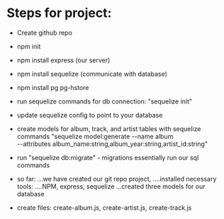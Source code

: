 # Steps for project:

- Create github repo
- npm init
- npm install express (our server)
- npm install sequelize (communicate with database)
- npm install pg pg-hstore

- run sequelize commands for db connection: "sequelize init"
- update sequelize config to point to your database
- create models for album, track, and artist tables with sequelize commands "sequelize model:generate --name album \
  --attributes album_name:string,album_year:string,artist_id:string"
- run "sequelize db:migrate" - migrations essentially run our sql commands

- so far:
  ...we have created our git repo project,
  ....installed necessary tools:
  ....NPM, express, sequelize
  ...created three models for our database

- create files: create-album.js, create-artist.js, create-track.js
